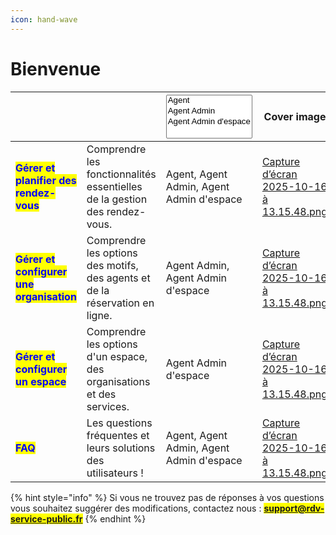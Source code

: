 ```yaml
---
icon: hand-wave
---
```


# Bienvenue

<table data-view="cards"><thead><tr><th></th><th></th><th><select multiple><option value="MLn2XWRlM0Ko" label="Agent" color="blue"></option><option value="8gPOKthCblUU" label="Agent Admin" color="blue"></option><option value="JcBtNVLcvkZZ" label="Agent Admin d&#x27;espace" color="blue"></option></select></th><th data-hidden data-card-cover data-type="image">Cover image</th><th data-hidden data-card-target data-type="content-ref"></th></tr></thead><tbody><tr><td><h4><mark style="color:blue;"><strong>Gérer et planifier des rendez-vous</strong></mark></h4></td><td>Comprendre les fonctionnalités essentielles de la gestion des rendez-vous. </td><td><span data-option="MLn2XWRlM0Ko">Agent, </span><span data-option="8gPOKthCblUU">Agent Admin, </span><span data-option="JcBtNVLcvkZZ">Agent Admin d'espace</span></td><td><a href=".gitbook/assets/Capture d’écran 2025-10-16 à 13.15.48.png">Capture d’écran 2025-10-16 à 13.15.48.png</a></td><td><a href="documentation-utilisateur/utiliser-son-agenda.md">utiliser-son-agenda.md</a></td></tr><tr><td><h4><mark style="color:blue;"><strong>Gérer et configurer une organisation</strong></mark></h4></td><td>Comprendre les options des motifs, des agents et de la réservation en ligne.</td><td><span data-option="8gPOKthCblUU">Agent Admin, </span><span data-option="JcBtNVLcvkZZ">Agent Admin d'espace</span></td><td><a href=".gitbook/assets/Capture d’écran 2025-10-16 à 13.15.48.png">Capture d’écran 2025-10-16 à 13.15.48.png</a></td><td><a href="documentation-utilisateur/configurer-son-organisation.md">configurer-son-organisation.md</a></td></tr><tr><td><h4><mark style="color:blue;"><strong>Gérer et configurer un espace</strong></mark></h4></td><td>Comprendre les options d'un espace, des organisations et des services. </td><td><span data-option="JcBtNVLcvkZZ">Agent Admin d'espace</span></td><td><a href=".gitbook/assets/Capture d’écran 2025-10-16 à 13.15.48.png">Capture d’écran 2025-10-16 à 13.15.48.png</a></td><td><a href="documentation-utilisateur/configurer-son-espace.md">configurer-son-espace.md</a></td></tr><tr><td><h4><mark style="color:blue;"><strong>FAQ</strong></mark></h4></td><td>Les questions fréquentes et leurs solutions des utilisateurs ! </td><td><span data-option="MLn2XWRlM0Ko">Agent, </span><span data-option="8gPOKthCblUU">Agent Admin, </span><span data-option="JcBtNVLcvkZZ">Agent Admin d'espace</span></td><td><a href=".gitbook/assets/Capture d’écran 2025-10-16 à 13.15.48.png">Capture d’écran 2025-10-16 à 13.15.48.png</a></td><td></td></tr></tbody></table>

{% hint style="info" %}
Si vous ne trouvez pas de réponses à vos questions vous souhaitez suggérer des modifications, contactez nous : <mark style="color:$primary;">**support@rdv-service-public.fr**</mark>
{% endhint %}

